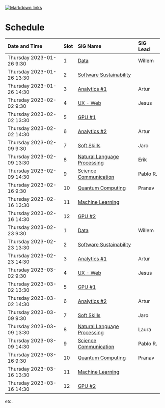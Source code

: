 [![Markdown links](https://github.com/nlesc-sigs/current/actions/workflows/link-checker.yml/badge.svg)](https://github.com/nlesc-sigs/current/actions/workflows/link-checker.yml)

# Schedule

| Date and Time             | Slot | SIG Name                                                      | SIG Lead |
| :--                       | :--  | :--                                                           | :--      |
| Thursday 2023-01-26 9:30  | 1    | [Data](granted/data.md)                                       | Willem   |
| Thursday 2023-01-26 13:30 | 2    | [Software Sustainability](granted/software-sustainability.md) |          |
| Thursday 2023-01-26 14:30 | 3    | [Analytics #1](granted/analytics.md)                          | Artur    |
| Thursday 2023-02-02 9:30  | 4    | [UX - Web](granted/ux.md)                                     | Jesus    |
| Thursday 2023-02-02 13:30 | 5    | [GPU #1](granted/gpu.md)                                      |          |
| Thursday 2023-02-02 14:30 | 6    | [Analytics #2](granted/analytics.md)                          | Artur    |
| Thursday 2023-02-09 9:30  | 7    | [Soft Skills](granted/soft-skills.md)                         | Jaro     |
| Thursday 2023-02-09 13:30 | 8    | [Natural Language Processing](granted/nlp.md)                 | Erik     |
| Thursday 2023-02-09 14:30 | 9    | [Science Communication](granted/scicomm.md)                   | Pablo R. |
| Thursday 2023-02-16 9:30  | 10   | [Quantum Computing](granted/qc.md)                            | Pranav   |
| Thursday 2023-02-16 13:30 | 11   | [Machine Learning](granted/machine-learning.md)               |          |
| Thursday 2023-02-16 14:30 | 12   | [GPU #2](granted/gpu.md)                                      |          |
| Thursday 2023-02-23 9:30  | 1    | [Data](granted/data.md)                                       | Willem   |
| Thursday 2023-02-23 13:30 | 2    | [Software Sustainability](granted/software-sustainability.md) |          |
| Thursday 2023-02-23 14:30 | 3    | [Analytics #1](granted/analytics.md)                          | Artur    |
| Thursday 2023-03-02 9:30  | 4    | [UX - Web](granted/ux.md)                                     | Jesus    |
| Thursday 2023-03-02 13:30 | 5    | [GPU #1](granted/gpu.md)                                      |          |
| Thursday 2023-03-02 14:30 | 6    | [Analytics #2](granted/analytics.md)                          | Artur    |
| Thursday 2023-03-09 9:30  | 7    | [Soft Skills](granted/soft-skills.md)                         | Jaro     |
| Thursday 2023-03-09 13:30 | 8    | [Natural Language Processing](granted/nlp.md)                 | Laura    |
| Thursday 2023-03-09 14:30 | 9    | [Science Communication](granted/scicomm.md)                   | Pablo R. |
| Thursday 2023-03-16 9:30  | 10   | [Quantum Computing](granted/qc.md)                            | Pranav   |
| Thursday 2023-03-16 13:30 | 11   | [Machine Learning](granted/machine-learning.md)               |          |
| Thursday 2023-03-16 14:30 | 12   | [GPU #2](granted/gpu.md)                                      |          |

etc.
